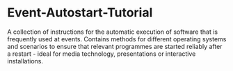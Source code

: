 # Event-Autostart-Tutorial
A collection of instructions for the automatic execution of software that is frequently used at events. Contains methods for different operating systems and scenarios to ensure that relevant programmes are started reliably after a restart - ideal for media technology, presentations or interactive installations.
